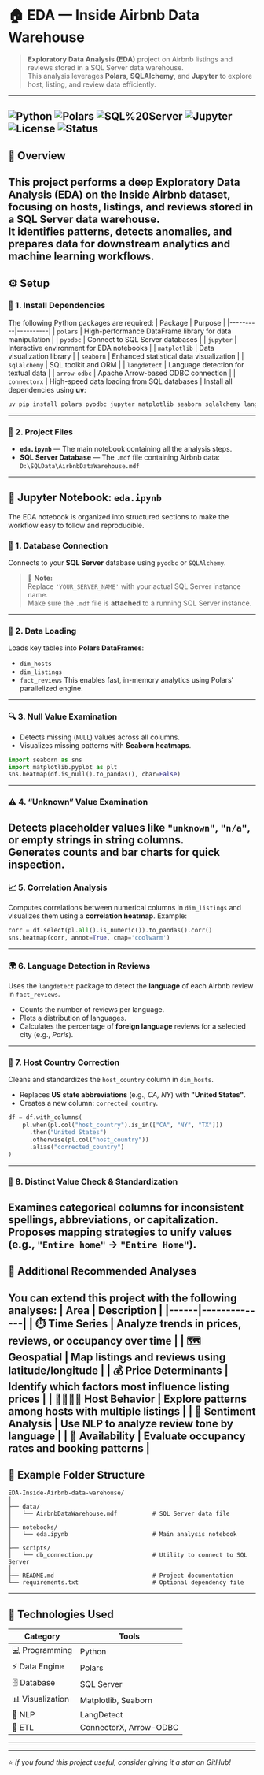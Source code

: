 # 🏠 EDA — Inside Airbnb Data Warehouse
> **Exploratory Data Analysis (EDA)** project on Airbnb listings and reviews stored in a SQL Server data warehouse.  
> This analysis leverages **Polars**, **SQLAlchemy**, and **Jupyter** to explore host, listing, and review data efficiently.
---
![Python](https://img.shields.io/badge/Python-3.10+-blue?logo=python)
![Polars](https://img.shields.io/badge/Polars-DataFrame%20Engine-orange?logo=polars)
![SQL%20Server](https://img.shields.io/badge/SQL%20Server-Database-red?logo=microsoftsqlserver)
![Jupyter](https://img.shields.io/badge/Jupyter-Notebook-orange?logo=jupyter)
![License](https://img.shields.io/badge/License-MIT-yellow)
![Status](https://img.shields.io/badge/Status-Active-success)
---
## 📘 Overview
This project performs a deep **Exploratory Data Analysis (EDA)** on the **Inside Airbnb dataset**, focusing on hosts, listings, and reviews stored in a **SQL Server data warehouse**.  
It identifies patterns, detects anomalies, and prepares data for downstream analytics and machine learning workflows.
---
## ⚙️ Setup
### 🔹 1. Install Dependencies
The following Python packages are required:
| Package | Purpose |
|----------|----------|
| `polars` | High-performance DataFrame library for data manipulation |
| `pyodbc` | Connect to SQL Server databases |
| `jupyter` | Interactive environment for EDA notebooks |
| `matplotlib` | Data visualization library |
| `seaborn` | Enhanced statistical data visualization |
| `sqlalchemy` | SQL toolkit and ORM |
| `langdetect` | Language detection for textual data |
| `arrow-odbc` | Apache Arrow-based ODBC connection |
| `connectorx` | High-speed data loading from SQL databases |
Install all dependencies using **uv**:
```bash
uv pip install polars pyodbc jupyter matplotlib seaborn sqlalchemy langdetect arrow-odbc connectorx
```
---
### 🔹 2. Project Files
- **`eda.ipynb`** — The main notebook containing all the analysis steps.  
- **SQL Server Database** — The `.mdf` file containing Airbnb data:  
  `D:\SQLData\AirbnbDataWarehouse.mdf`
---
## 🧪 Jupyter Notebook: `eda.ipynb`
The EDA notebook is organized into structured sections to make the workflow easy to follow and reproducible.
### 📂 1. Database Connection
Connects to your **SQL Server** database using `pyodbc` or `SQLAlchemy`.
> 🔧 **Note:**  
> Replace `'YOUR_SERVER_NAME'` with your actual SQL Server instance name.  
> Make sure the `.mdf` file is **attached** to a running SQL Server instance.
---
### 🧾 2. Data Loading
Loads key tables into **Polars DataFrames**:
- `dim_hosts`
- `dim_listings`
- `fact_reviews`
This enables fast, in-memory analytics using Polars’ parallelized engine.
---
### 🔍 3. Null Value Examination
- Detects missing (`NULL`) values across all columns.  
- Visualizes missing patterns with **Seaborn heatmaps**.
```python
import seaborn as sns
import matplotlib.pyplot as plt
sns.heatmap(df.is_null().to_pandas(), cbar=False)
```
---
### ⚠️ 4. “Unknown” Value Examination
Detects placeholder values like `"unknown"`, `"n/a"`, or empty strings in string columns.  
Generates counts and bar charts for quick inspection.
---
### 📈 5. Correlation Analysis
Computes correlations between numerical columns in `dim_listings` and visualizes them using a **correlation heatmap**.
Example:
```python
corr = df.select(pl.all().is_numeric()).to_pandas().corr()
sns.heatmap(corr, annot=True, cmap='coolwarm')
```
---
### 🌍 6. Language Detection in Reviews
Uses the `langdetect` package to detect the **language** of each Airbnb review in `fact_reviews`.
- Counts the number of reviews per language.  
- Plots a distribution of languages.  
- Calculates the percentage of **foreign language** reviews for a selected city (e.g., *Paris*).
---
### 🧭 7. Host Country Correction
Cleans and standardizes the `host_country` column in `dim_hosts`.
- Replaces **US state abbreviations** (e.g., *CA, NY*) with **"United States"**.  
- Creates a new column: `corrected_country`.
```python
df = df.with_columns(
    pl.when(pl.col("host_country").is_in(["CA", "NY", "TX"]))
      .then("United States")
      .otherwise(pl.col("host_country"))
      .alias("corrected_country")
)
```
---
### 🧹 8. Distinct Value Check & Standardization
Examines categorical columns for inconsistent spellings, abbreviations, or capitalization.  
Proposes mapping strategies to unify values (e.g., `"Entire home"` → `"Entire Home"`).
---
## 🔮 Additional Recommended Analyses
You can extend this project with the following analyses:
| Area | Description |
|------|--------------|
| ⏱️ **Time Series** | Analyze trends in prices, reviews, or occupancy over time |
| 🗺️ **Geospatial** | Map listings and reviews using latitude/longitude |
| 💰 **Price Determinants** | Identify which factors most influence listing prices |
| 👨‍👩‍👧‍👦 **Host Behavior** | Explore patterns among hosts with multiple listings |
| 💬 **Sentiment Analysis** | Use NLP to analyze review tone by language |
| 📅 **Availability** | Evaluate occupancy rates and booking patterns |
---
## 🧱 Example Folder Structure
```
EDA-Inside-Airbnb-data-warehouse/
│
├── data/
│   └── AirbnbDataWarehouse.mdf          # SQL Server data file
│
├── notebooks/
│   └── eda.ipynb                        # Main analysis notebook
│
├── scripts/
│   └── db_connection.py                 # Utility to connect to SQL Server
│
├── README.md                            # Project documentation
└── requirements.txt                     # Optional dependency file
```
---
## 🧩 Technologies Used
| Category | Tools |
|-----------|-------|
| 💻 Programming | Python |
| ⚡ Data Engine | Polars |
| 🗄️ Database | SQL Server |
| 📊 Visualization | Matplotlib, Seaborn |
| 🧠 NLP | LangDetect |
| 🧮 ETL | ConnectorX, Arrow-ODBC |
---
---
⭐ _If you found this project useful, consider giving it a star on GitHub!_
